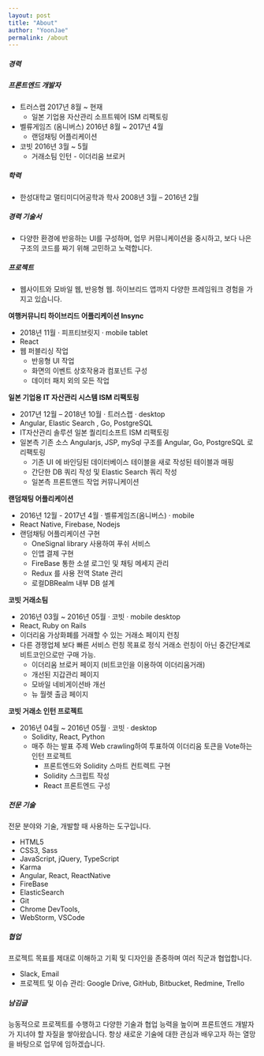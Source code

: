 ```yaml
---
layout: post
title: "About"
author: "YoonJae"
permalink: /about
---
```

##### **경력**
##### 프론트엔드 개발자
- 트러스랩 2017년 8월 ~ 현재
  - 일본 기업용 자산관리 소프트웨어 ISM 리팩토링
- 벨류게임즈 (옴니버스) 2016년 8월 ~ 2017년 4월
  - 랜덤채팅 어플리케이션
- 코빗 2016년 3월 ~ 5월
  - 거래소팀 인턴 - 이더리움 브로커

##### **학력**
- 한성대학교 멀티미디어공학과 학사 2008년 3월 – 2016년 2월

##### 경력 기술서
 - 다양한 환경에 반응하는 UI를 구성하며, 업무 커뮤니케이션을 중시하고, 보다 나은 구조의 코드를 짜기 위해 고민하고 노력합니다.

##### **프로젝트**
- 웹사이트와 모바일 웹, 반응형 웹. 하이브리드 앱까지 다양한 프레임워크 경험을 가지고 있습니다.

**여행커뮤니티 하이브리드 어플리케이션 Insync**
  - 2018년 11월 · 피프티브릿지 · mobile tablet
  - React
  - 웹 퍼블리싱 작업
    - 반응형 UI 작업
    - 화면의 이벤트 상호작용과 컴포넌트 구성
    - 데이터 패치 외의 모든 작업

**일본 기업용 IT 자산관리 시스템 ISM 리팩토링**
  - 2017년 12월 – 2018년 10월 · 트러스랩 · desktop
  - Angular, Elastic Search , Go, PostgreSQL
  - IT자산관리 솔루션 일본 퀄리티소프트 ISM 리팩토링
  - 일본측 기존 소스 Angularjs, JSP, mySql 구조를 Angular, Go, PostgreSQL 로 리팩토링
    - 기존 UI 에 바인딩된 데이터베이스 테이블을 새로 작성된 테이블과 매핑
    - 간단한 DB 쿼리 작성 및 Elastic Search 쿼리 작성
    - 일본측 프론트앤드 작업 커뮤니케이션

**랜덤채팅 어플리케이션**
  - 2016년 12월 - 2017년 4월 · 벨류게임즈(옴니버스) · mobile
  - React Native, Firebase, Nodejs
  - 랜덤채팅 어플리케이션 구현
    - OneSignal library 사용하여 푸쉬 서비스
    - 인앱 결제 구현
    - FireBase 통한 소셜 로그인 및 채팅 메세지 관리
    - Redux 를 사용 전역 State 관리
    - 로컬DBRealm 내부 DB 설계

**코빗 거래소팀**
  - 2016년 03월 ~ 2016년 05월 · 코빗 · mobile desktop
  - React, Ruby on Rails
  - 이더리움 가상화폐를 거래할 수 있는 거래소 페이지 런칭
  - 다른 경쟁업체 보다 빠른 서비스 런칭 목표로 정식 거래소 런칭이 아닌 중간단계로 비트코인으로만 구매 가능.
    - 이더리움 브로커 페이지 (비트코인을 이용하여 이더리움거래)
    - 개선된 지갑관리 페이지
    - 모바일 네비게이션바 개선
    - 뉴 월렛 출금 페이지

**코빗 거래소 인턴 프로젝트**
  - 2016년 04월 ~ 2016년 05월 · 코빗 · desktop
    - Solidity, React, Python
    - 매주 하는 발표 주제 Web crawling하여 투표하여 이더리움 토큰을 Vote하는 인턴 프로젝트
      - 프론트엔드와 Solidity 스마트 컨트렉트 구현
      - Solidity 스크립트 작성
      - React 프론트엔드 구성

##### **전문 기술**

전문 분야와 기술, 개발할 때 사용하는 도구입니다.

- HTML5
- CSS3, Sass
- JavaScript, jQuery, TypeScript
- Karma
- Angular, React, ReactNative
- FireBase
- ElasticSearch
- Git
- Chrome DevTools,
- WebStorm, VSCode

##### **협업**

프로젝트 목표를 제대로 이해하고 기획 및 디자인을 존중하며 여러 직군과 협업합니다.

- Slack, Email
- 프로젝트 및 이슈 관리: Google Drive, GitHub, Bitbucket, Redmine, Trello

##### **남김글**

능동적으로 프로젝트를 수행하고 다양한 기술과 협업 능력을 높이며 프론트엔드 개발자가 지녀야 할 자질을 쌓아왔습니다. 항상 새로운 기술에 대한 관심과 배우고자 하는 열망을 바탕으로 업무에 임하겠습니다.
